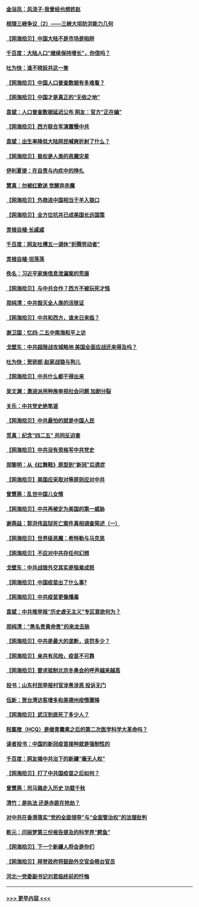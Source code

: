 #### [金浴凤：风流子‧我曾经也想姓赵](../pages/nsc993/n12920911.md?t=05041402) 
#### [梳理三峡争议（2）——三峡大坝防洪能力几何](../pages/nsc993/n12920173.md?t=05041402) 
#### [【网海拾贝】中国大陆不是市场是陷阱](../pages/nsc993/n12920143.md?t=05041402) 
#### [千百度：大陆人口“继续保持增长”，你信吗？](../pages/nsc993/n12918946.md?t=05041402) 
#### [吐为快：谁不晓妖共这一套](../pages/nsc993/n12918941.md?t=05041402) 
#### [【网海拾贝】中国人口普查数据有多难看？](../pages/nsc993/n12917822.md?t=05041402) 
#### [【网海拾贝】中国才是真正的“无依之地”](../pages/nsc993/n12915845.md?t=05041402) 
#### [袁斌：人口普查数据延迟公布 网友：官方“正在编”](../pages/nsc993/n12915748.md?t=05041402) 
#### [【网海拾贝】西方联合军演震慑中共](../pages/nsc993/n12913466.md?t=05041402) 
#### [袁斌：出生率降低大陆网民喊爽折射了什么？](../pages/nsc993/n12913365.md?t=05041402) 
#### [【网海拾贝】极权是人类的恶魔灾星](../pages/nsc993/n12910697.md?t=05041402) 
#### [伊利夏提：在自责与内疚中的挣扎](../pages/nsc993/n12910493.md?t=05041402) 
#### [慧真：勿被红歌迷 觉醒弃赤魔](../pages/nsc993/n12910485.md?t=05041402) 
#### [【网海拾贝】外商进中国相当于羊入狼口](../pages/nsc993/n12908274.md?t=05041402) 
#### [【网海拾贝】全方位抗共已成美国长远国策](../pages/nsc993/n12906878.md?t=05041402) 
#### [灵根自植‧长戚戚](../pages/nsc993/n12905585.md?t=05041402) 
#### [千百度：网友吐槽五一调休“折腾劳动者”](../pages/nsc993/n12905934.md?t=05041402) 
#### [灵根自植‧坦荡荡](../pages/nsc993/n12905562.md?t=05041402) 
#### [佚名：习近平家族信息泄漏案的荒唐](../pages/nsc993/n12904705.md?t=05041402) 
#### [【网海拾贝】与中共合作？西方不被玩死才怪](../pages/nsc993/n12903873.md?t=05041402) 
#### [郑纯清：中共毁灭全人类的活铁证](../pages/nsc993/n12903785.md?t=05041402) 
#### [【网海拾贝】中共和西方，谁末日来临？](../pages/nsc993/n12903482.md?t=05041402) 
#### [谢卫国：忆四‧二五中南海和平上访](../pages/nsc993/n12902192.md?t=05041402) 
#### [戈壁东：中共超限战攻城略地 美国全面应战还来得及吗？](../pages/nsc993/n12902297.md?t=05041402) 
#### [吐为快：贺骄郎‧赵家战狼与狗儿](../pages/nsc993/n12902280.md?t=05041402) 
#### [【网海拾贝】中共什么都干得出来](../pages/nsc993/n12897500.md?t=05041402) 
#### [吴文渊：激进派用种族审视社会问题 加剧分裂](../pages/nsc993/n12893881.md?t=05041402) 
#### [关乐：中共党史绝笔谣](../pages/nsc993/n12897270.md?t=05041402) 
#### [【网海拾贝】中共最怕的就是中国人民](../pages/nsc993/n12894705.md?t=05041402) 
#### [觅真：纪念“四二五” 共同反迫害](../pages/nsc993/n12894553.md?t=05041402) 
#### [【网海拾贝】中共没有资格写中共党史](../pages/nsc993/n12892231.md?t=05041402) 
#### [郑黎明：从《红舞鞋》原型到“新冠”后遗症](../pages/nsc993/n12890469.md?t=05041402) 
#### [【网海拾贝】美国应采取对等原则应对中共](../pages/nsc993/n12889176.md?t=05041402) 
#### [曾慧燕：乱世中国儿女情](../pages/nsc993/n12887931.md?t=05041402) 
#### [【网海拾贝】中共再被定为美国的第一威胁](../pages/nsc993/n12887580.md?t=05041402) 
#### [谢燕益：郭洪伟监狱死亡案件真相调查简述（一）](../pages/nsc993/n12885648.md?t=05041402) 
#### [【网海拾贝】世界级恶魔：希特勒与马克思](../pages/nsc993/n12884062.md?t=05041402) 
#### [【网海拾贝】不应对中共存任何幻想](../pages/nsc993/n12881460.md?t=05041402) 
#### [戈壁东：中共战狼外交其实是恼羞成怒](../pages/nsc993/n12880392.md?t=05041402) 
#### [【网海拾贝】中国疫苗出了什么事?](../pages/nsc993/n12879124.md?t=05041402) 
#### [【网海拾贝】中共疫苗更像播毒](../pages/nsc993/n12876631.md?t=05041402) 
#### [袁斌：中共推举报“历史虚无主义”专区意欲何为？](../pages/nsc993/n12876530.md?t=05041402) 
#### [郑纯清：“黑名贵黄命贵”的来龙去脉](../pages/nsc993/n12875589.md?t=05041402) 
#### [【网海拾贝】中共是最大的垄断，该罚多少？](../pages/nsc993/n12874006.md?t=05041402) 
#### [【网海拾贝】亲共有风险，疫苗不可靠](../pages/nsc993/n12872224.md?t=05041402) 
#### [【网海拾贝】要求抵制北京冬奥会的呼声越来越高](../pages/nsc993/n12868962.md?t=05041402) 
#### [投书：山东村民举报村官涉黑涉恶 投诉无门](../pages/nsc993/n12869726.md?t=05041402) 
#### [伍新：贺台湾访客增多和美德州疫情骤降](../pages/nsc993/n12865651.md?t=05041402) 
#### [【网海拾贝】武汉到底死了多少人？](../pages/nsc993/n12863707.md?t=05041402) 
#### [羟氯喹（HCQ）是继青霉素之后的第二次医学科学大革命吗？](../pages/nsc993/n12638564.md?t=05041402) 
#### [读者投书：中国的新冠疫苗接种就是强制性的](../pages/nsc993/n12859932.md?t=05041402) 
#### [千百度：网友揭中共治下的新疆“毫无人权”](../pages/nsc993/n12858385.md?t=05041402) 
#### [【网海拾贝】打了中共国疫苗之后如何？](../pages/nsc993/n12857866.md?t=05041402) 
#### [曾慧燕：司马璐走入历史 功载千秋](../pages/nsc993/n12856996.md?t=05041402) 
#### [清竹：是执法 还是赤匪在抢劫？](../pages/nsc993/n12856952.md?t=05041402) 
#### [对中共在香港落实“党的全面领导”与“全面管治权”的法理批判](../pages/nsc993/n12856929.md?t=05041402) 
#### [乾元：闫丽梦第三份报告提及的科学界“鳄鱼”](../pages/nsc993/n12855985.md?t=05041402) 
#### [【网海拾贝】下一个新疆人将会是你们](../pages/nsc993/n12855864.md?t=05041402) 
#### [【网海拾贝】拜登政府将鼓励外交官会晤台官员](../pages/nsc993/n12853615.md?t=05041402) 
#### [河北一党委副书记刘君临终前的忏悔](../pages/nsc993/n12849420.md?t=05041402) 

----
#### [ >>> 更早内容 <<< ](../indexes/nsc993-earlier.md)
